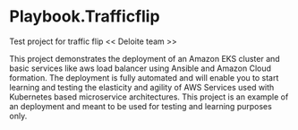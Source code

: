 # Playbook.Trafficflip
Test project for traffic flip << Deloite team >>

This project demonstrates the deployment of an Amazon EKS cluster and basic services like aws load balancer using Ansible and Amazon Cloud formation. The deployment is fully automated and will enable you to start learning and testing the elasticity and agility of AWS Services used with Kubernetes based microservice architectures.
This project is an example of an deployment and meant to be used for testing and learning purposes only. 

